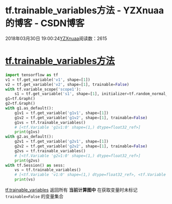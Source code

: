# tf.trainable_variables方法 - YZXnuaa的博客 - CSDN博客
2018年03月30日 19:00:24[YZXnuaa](https://me.csdn.net/YZXnuaa)阅读数：2615
# [tf.trainable_variables方法](http://www.cnblogs.com/guqiangjs/p/7805098.html)
```python
import tensorflow as tf
v1 = tf.get_variable('v1', shape=[1])
v2 = tf.get_variable('v2', shape=[1], trainable=False)
with tf.variable_scope('scope1'):
    s1 = tf.get_variable('s1', shape=[1], initializer=tf.random_normal_initializer())
g1=tf.Graph()
g2=tf.Graph()
with g1.as_default():
    g1v1 = tf.get_variable('g1v1', shape=[1])
    g1v2 = tf.get_variable('g1v2', shape=[1], trainable=False)
    g1vs = tf.trainable_variables()
    # [<tf.Variable 'g1v1:0' shape=(1,) dtype=float32_ref>]
    print(g1vs)
with g2.as_default():
    g2v1 = tf.get_variable('g2v1', shape=[1])
    g2v2 = tf.get_variable('g2v2', shape=[1], trainable=False)
    g2vs = tf.trainable_variables()
    # [<tf.Variable 'g2v1:0' shape=(1,) dtype=float32_ref>]
    print(g2vs)
with tf.Session() as sess:
    vs = tf.trainable_variables()
    # [<tf.Variable 'v1:0' shape=(1,) dtype=float32_ref>, <tf.Variable 'scope1/s1:0' shape=(1,) dtype=float32_ref>]
    print(vs)
```
[tf.trainable_variables](https://tensorflow.google.cn/api_docs/python/tf/contrib/framework/get_trainable_variables) 返回所有 **当前计算图中** 在获取变量时未标记 `trainable=False` 的变量集合
